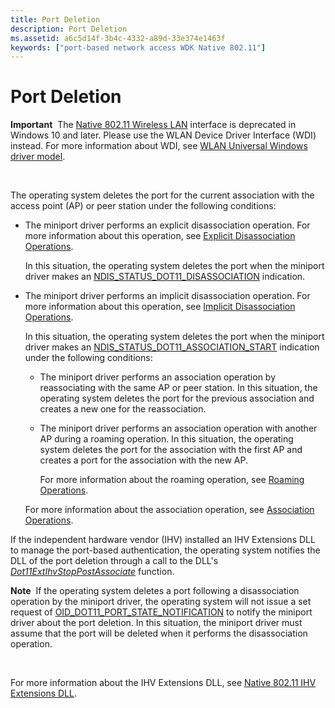 ```yaml
---
title: Port Deletion
description: Port Deletion
ms.assetid: a6c5d14f-3b4c-4332-a89d-33e374e1463f
keywords: ["port-based network access WDK Native 802.11"]
---
```


# Port Deletion


**Important**  The [Native 802.11 Wireless LAN](native-802-11-wireless-lan4.md) interface is deprecated in Windows 10 and later. Please use the WLAN Device Driver Interface (WDI) instead. For more information about WDI, see [WLAN Universal Windows driver model](wifi-universal-driver-model.md).

 

The operating system deletes the port for the current association with the access point (AP) or peer station under the following conditions:

-   The miniport driver performs an explicit disassociation operation. For more information about this operation, see [Explicit Disassociation Operations](explicit-disassociation-operations.md).

    In this situation, the operating system deletes the port when the miniport driver makes an [NDIS\_STATUS\_DOT11\_DISASSOCIATION](https://msdn.microsoft.com/library/windows/hardware/ff567334) indication.

-   The miniport driver performs an implicit disassociation operation. For more information about this operation, see [Implicit Disassociation Operations](implicit-disassociation-operations.md).

    In this situation, the operating system deletes the port when the miniport driver makes an [NDIS\_STATUS\_DOT11\_ASSOCIATION\_START](https://msdn.microsoft.com/library/windows/hardware/ff567321) indication under the following conditions:

    -   The miniport driver performs an association operation by reassociating with the same AP or peer station. In this situation, the operating system deletes the port for the previous association and creates a new one for the reassociation.
    -   The miniport driver performs an association operation with another AP during a roaming operation. In this situation, the operating system deletes the port for the association with the first AP and creates a port for the association with the new AP.

        For more information about the roaming operation, see [Roaming Operations](roaming-operations.md).

    For more information about the association operation, see [Association Operations](association-operations.md).

If the independent hardware vendor (IHV) installed an IHV Extensions DLL to manage the port-based authentication, the operating system notifies the DLL of the port deletion through a call to the DLL's [*Dot11ExtIhvStopPostAssociate*](https://msdn.microsoft.com/library/windows/hardware/ff547521) function.

**Note**  If the operating system deletes a port following a disassociation operation by the miniport driver, the operating system will not issue a set request of [OID\_DOT11\_PORT\_STATE\_NOTIFICATION](https://msdn.microsoft.com/library/windows/hardware/ff569401) to notify the miniport driver about the port deletion. In this situation, the miniport driver must assume that the port will be deleted when it performs the disassociation operation.

 

For more information about the IHV Extensions DLL, see [Native 802.11 IHV Extensions DLL](https://msdn.microsoft.com/library/windows/hardware/ff560614).

 

 






